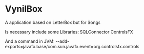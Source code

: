 # VynilBox
A application based on LetterBox but for Songs

Is necessary include some Libraries:
SQLConnector
ControlsFX

And a command in JVM:
--add-exports=javafx.base/com.sun.javafx.event=org.controlsfx.controls
